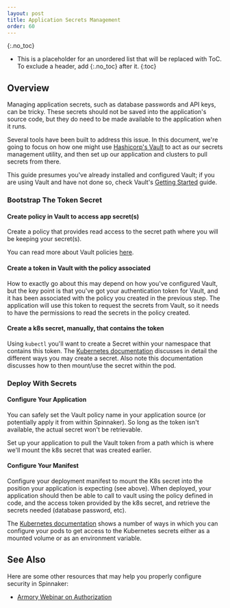 ```yaml
---
layout: post
title: Application Secrets Management
order: 60
---
```

{:.no_toc}
* This is a placeholder for an unordered list that will be replaced with ToC. To exclude a header, add {:.no_toc} after it.
{:toc}

## Overview

Managing application secrets, such as database passwords and API keys, can
be tricky.  These secrets should not be saved into the application's source
code, but they do need to be made available to the application when it runs.

Several tools have been built to address this issue.  In this document, we're
going to focus on how one might use [Hashicorp's Vault](https://www.vaultproject.io/)
to act as our secrets management utility, and then set up our application and
clusters to pull secrets from there.

This guide presumes you've already installed and configured Vault; if you
are using Vault and have not done so, check Vault's 
[Getting Started](https://www.vaultproject.io/intro/getting-started/install.html)
guide.

### Bootstrap The Token Secret

#### Create policy in Vault to access app secret(s)

Create a policy that provides read access to the secret path where you will
be keeping your secret(s).

You can read more about Vault policies [here](https://www.vaultproject.io/docs/concepts/policies.html).

#### Create a token in Vault with the policy associated

How to exactly go about this may depend on how you've configured Vault, but
the key point is that you've got your authentication token for Vault, and it
has been associated with the policy you created in the previous step.  The
application will use this token to request the secrets from Vault, so it
needs to have the permissions to read the secrets in the policy created.

#### Create a k8s secret, manually, that contains the token

Using `kubectl` you'll want to create a Secret within your namespace that
contains this token.  The [Kubernetes documentation](https://kubernetes.io/docs/concepts/configuration/secret/)
discusses in detail the different ways you may create a secret.  Also note
this documentation discusses how to then mount/use the secret within the
pod.

### Deploy With Secrets

#### Configure Your Application

You can safely set the Vault policy name in your application source (or
potentially apply it from within Spinnaker).  So long as the token isn't
available, the actual secret won't be retrievable.

Set up your application to pull the Vault token from a path which is where
we'll mount the k8s secret that was created earlier.

#### Configure Your Manifest

Configure your deployment manifest to mount the K8s secret into the position
your application is expecting (see above).  When deployed, your application
should then be able to call to vault using the policy defined in code, and
the access token provided by the k8s secret, and retrieve the secrets needed
(database password, etc).

The [Kubernetes documentation](https://kubernetes.io/docs/tasks/inject-data-application/distribute-credentials-secure/) shows a number of ways in which you
can configure your pods to get access to the Kubernetes secrets either as a
mounted volume or as an environment variable.

## See Also

Here are some other resources that may help you properly configure security in
Spinnaker:

* [Armory Webinar on Authorization](https://blog.armory.io/webinar-configuring-auth-n-z-in-spinnaker-with-isaac-mosquera/)




